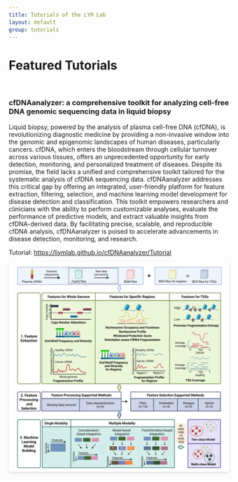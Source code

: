 ```yaml
---
title: Tutorials of the LYM Lab
layout: default
group: tutorials
---
```



<h1>Featured Tutorials</h1>
<br>

<h3>cfDNAanalyzer: a comprehensive toolkit for analyzing cell-free DNA genomic sequencing data in liquid biopsy</h3>

<!-- <a href='https://github.com/LiymLab/cfDNAanalyzer' class="btn btn-primary">View on GitHub</a> -->

<p>Liquid biopsy, powered by the analysis of plasma cell-free DNA (cfDNA), is revolutionizing diagnostic medicine by providing a non-invasive window into the genomic and epigenomic landscapes of human diseases, particularly cancers. cfDNA, which enters the bloodstream through cellular turnover across various tissues, offers an unprecedented opportunity for early detection, monitoring, and personalized treatment of diseases. Despite its promise, the field lacks a unified and comprehensive toolkit tailored for the systematic analysis of cfDNA sequencing data. cfDNAanalyzer addresses this critical gap by offering an integrated, user-friendly platform for feature extraction, filtering, selection, and machine learning model development for disease detection and classification. This toolkit empowers researchers and clinicians with the ability to perform customizable analyses, evaluate the performance of predictive models, and extract valuable insights from cfDNA-derived data. By facilitating precise, scalable, and reproducible cfDNA analysis, cfDNAanalyzer is poised to accelerate advancements in disease detection, monitoring, and research.</p>

Tutorial: <a href='https://liymlab.github.io/cfDNAanalyzer/Tutorial'>https://liymlab.github.io/cfDNAanalyzer/Tutorial</a> 

<center>
    <img width="800px" 
     src="/cfDNAanalyzer/Figures/cfDNAanalyzer.png" 
     style="border-radius: 5px; box-shadow: 0 2px 4px rgba(0,0,0,0.1), 0 4px 10px rgba(0,0,0,0.05);">
    
</center>




